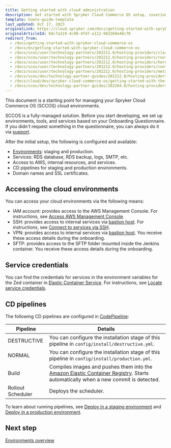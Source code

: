 ```yaml
---
title: Getting started with cloud administration
description: Get started with Spryker Cloud Commerce OS setup, covering environment configurations, AWS access, and deploying with continuous integration for optimized cloud management.
template: howto-guide-template
last_updated: Oct 17, 2023
originalLink: https://cloud.spryker.com/docs/getting-started-with-spryker-cloud-commerce-os
originalArticleId: 04c7a319-4c90-4fd7-a112-982569e48c70
redirect_from:
  - /docs/getting-started-with-spryker-cloud-commerce-os
  - /docs/en/getting-started-with-spryker-cloud-commerce-os
  - /docs/scos/user/technology-partners/202212.0/hosting-providers/claranet.html
  - /docs/scos/user/technology-partners/202212.0/hosting-providers/root-360.html
  - /docs/scos/user/technology-partners/202212.0/hosting-providers/heroku.html
  - /docs/scos/user/technology-partners/202212.0/hosting-providers/continum.html
  - /docs/scos/user/technology-partners/202212.0/hosting-providers/metaways.html
  - /docs/scos/dev/technology-partner-guides/202212.0/hosting-providers/integrating-heroku.html
  - /docs/cloud/dev/spryker-cloud-commerce-os/getting-started-with-the-spryker-cloud-commerce-os.html
  - /docs/scos/dev/technology-partner-guides/202204.0/hosting-providers/integrating-heroku.html
---
```


This document is a starting point for managing your Spryker Cloud Commerce OS (SCCOS) cloud environments.

SCCOS is a fully-managed solution. Before you start developing, we set up environments, tools, and services based on your Onboarding Questionnaire. If you didn't request something in the questionnaire, you can always do it via [support](https://spryker.force.com/support/s/).

After the initial setup, the following is configured and available:

* [Environments](/docs/ca/dev/environments-overview.html): staging and production.
* Services: RDS database, RDS backup, logs, SMTP, etc.
* Access to AWS, internal resources, and services.
* CD pipelines for staging and production environments.
* Domain names and SSL certificates.


## Accessing the cloud environments

You can access your cloud environments via the following means:

* IAM account: provides access to the AWS Management Console. For instructions, see [Access AWS Management Console](/docs/ca/dev/access/access-the-aws-management-console.html).
* SSH: provides access to internal services via [bastion host](https://docs.aws.amazon.com/quickstart/latest/linux-bastion/overview.html). For instructions, see [Connect to services via SSH](/docs/ca/dev/access/connect-to-services-via-ssh.html).
* VPN: provides access to internal services via [bastion host](https://docs.aws.amazon.com/quickstart/latest/linux-bastion/overview.html). You receive these access details during the onboarding.
* SFTP: provides access to the SFTP folder mounted inside the Jenkins container. You receive these access details during the onboarding.


## Service credentials

You can find the credentials for services in the environment variables for the Zed container in [Elastic Container Service](https://docs.aws.amazon.com/AmazonECS/latest/developerguide/Welcome.html). For instructions, see [Locate service credentials](/docs/ca/dev/access/locate-service-credentials.html).


## CD pipelines

The following CD pipelines are configured in [CodePipeline](https://docs.aws.amazon.com/codepipeline/latest/userguide/welcome.html):

<div class="width-100">

| Pipeline | Details |
| --- | --- |
| DESTRUCTIVE | You can configure the installation stage of this pipeline in `config/install/destructive.yml`. |
| NORMAL | You can configure the installation stage of this pipeline in `config/install/production.yml`. |
| Build | Compiles images and pushes them into the [Amazon Elastic Container Registry](https://docs.aws.amazon.com/AmazonECR/latest/userguide/what-is-ecr.html). Starts automatically when a new commit is detected.  |
| Rollout Scheduler | Deploys the scheduler. |

</div>

To learn about running pipelines, see [Deploy in a staging environment](/docs/ca/dev/deploy-in-a-staging-environment.html) and [Deploy in a production environment](/docs/ca/dev/deploy-in-a-production-environment.html).

## Next step

[Environments overview](/docs/ca/dev/environments-overview.html)
